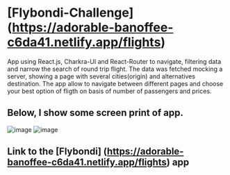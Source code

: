 # [Flybondi-Challenge] (https://adorable-banoffee-c6da41.netlify.app/flights)
App using React.js, Charkra-UI and  React-Router to navigate, filtering data and narrow the search of round trip flight. The data was fetched mocking a server, showing a page with several cities(origin) and alternatives destination. The app allow to navigate between different pages and choose your best option of fligth on basis of number of passengers and prices. 
## Below, I show some screen print of app. 
![image](https://user-images.githubusercontent.com/78646102/222985900-77f0d7ba-93af-4402-931b-f43475ae4b44.png)
![image](https://user-images.githubusercontent.com/78646102/222985995-14765e22-06c6-417e-bd60-c66e445b1717.png)

## Link to the [Flybondi] (https://adorable-banoffee-c6da41.netlify.app/flights) app 



